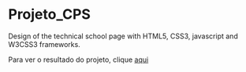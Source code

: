 # Projeto_CPS
Design of the technical school page with HTML5, CSS3, javascript and W3CSS3 frameworks.

Para ver o resultado do projeto, clique [aqui](recriacao-da-pagina-cps.netlify.app)
